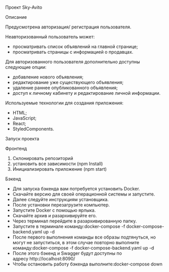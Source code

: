 Проект Sky-Avito

Описание

Предусмотрена авторизация/ регистрация пользователя.

Неавторизованный пользователь может:
- просматривать список объявлений на главной странице;
- просматривать страницы с информацией о продавцах.

Для авторизованного пользователя дополнительно доступны следующие опции:
- добавление нового объявления;
- редактирование уже существующего объявления;
- удаление раннее опубликованного объявления;
- доступ к личному кабинету и редактирование личной информации.

Используемые технологии для создания приложения:

- HTML;
- JavaScript;
- React;
- StyledComponents.

Запуск проекта

Фронтенд

1. Склонировать репозиторий 
2. установить все зависимости (npm Install)
3. Инициализировать приложение (npm start)

Бэкенд

- Для запуска бэкенда вам потребуется установить Docker.
- Скачайте версию для своей операционной системы и запустите.
- Далее следуйте инструкциям установщика.
- После установки перезагрузите компьютер.
- Запустите Docker с помощью ярлыка.
- Скачайте архив и разархивируйте его.
- Через терминал перейдите в разархивированную папку.
- Запустите в терминале команду:docker-compose -f docker-compose-backend.yaml up -d
- После первого выполнения команды все образы подтянуться, но могут не запуститься, в этом случае повторно выполните команду:docker-compose -f docker-compose-backend.yaml up -d
- После этого бэкенд и Swagger будут доступны по адресу http://localhost:8090/
- Чтобы остановить работу бэкенда выполните:docker-compose down
